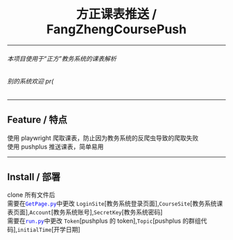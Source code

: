 <div align="center">

# 方正课表推送 / FangZhengCoursePush

</div>

<hr>

###### 本项目使用于“正方”教务系统的课表解析

###### 别的系统欢迎 pr(

<hr>

## Feature / 特点

使用 playwright 爬取课表，防止因为教务系统的反爬虫导致的爬取失败
<br>
使用 pushplus 推送课表，简单易用

<hr>

## Install / 部署

clone 所有文件后<br>
需要在<span style="color:blue">``GetPage.py``</span>中更改 `LoginSite`[教务系统登录页面],`CourseSite`[教务系统课表页面],`Account`[教务系统账号],`SecretKey`[教务系统密码]
<br>需要在<span style="color:blue">``run.py``</span>中更改 `Token`[pushplus 的 token],`Topic`[pushplus 的群组代码],`initialTime`[开学日期]
